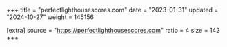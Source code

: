 +++
title = "perfectlighthousescores.com"
date = "2023-01-31"
updated = "2024-10-27"
weight = 145156

[extra]
source = "https://perfectlighthousescores.com"
ratio = 4
size = 142
+++
